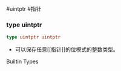 #uintptr
#指针

### type uintptr

```go
type uintptr uintptr
```

* 可以保存任意[[指针]]的位模式的整数类型。

Builtin Types